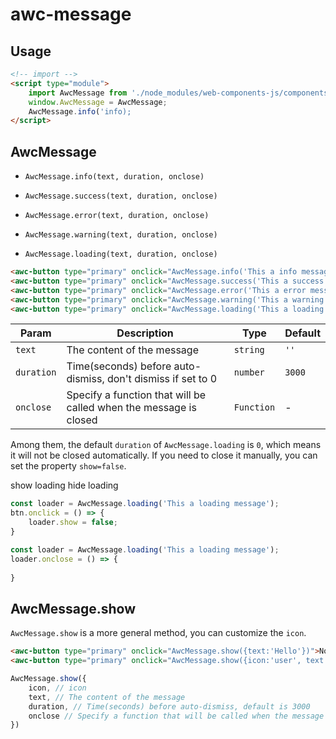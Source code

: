 # awc-message

## Usage

```html
<!-- import -->
<script type="module">
    import AwcMessage from './node_modules/web-components-js/components/awc-message.js';
    window.AwcMessage = AwcMessage;
    AwcMessage.info('info);
</script>
```

## AwcMessage

* `AwcMessage.info(text, duration, onclose)`

* `AwcMessage.success(text, duration, onclose)`

* `AwcMessage.error(text, duration, onclose)`

* `AwcMessage.warning(text, duration, onclose)`

* `AwcMessage.loading(text, duration, onclose)`

```html
<awc-button type="primary" onclick="AwcMessage.info('This a info message')">info</awc-button>
<awc-button type="primary" onclick="AwcMessage.success('This a success message')">success</awc-button>
<awc-button type="primary" onclick="AwcMessage.error('This a error message')">error</awc-button>
<awc-button type="primary" onclick="AwcMessage.warning('This a warning message')">warning</awc-button>
<awc-button type="primary" onclick="AwcMessage.loading('This a loading message')">loading</awc-button>
```

|Param|Description|Type|Default|
|---|---|---|---|
|`text`|The content of the message|`string`|`''`|
|`duration`|Time(seconds) before auto-dismiss, don't dismiss if set to 0|`number`|`3000`|
|`onclose`|	Specify a function that will be called when the message is closed|`Function`|-|

Among them, the default `duration` of `AwcMessage.loading` is `0`, which means it will not be closed automatically. If you need to close it manually, you can set the property `show=false`.

<awc-button type="primary" onclick="this.loader = AwcMessage.loading('This a loading message')">show loading</awc-button>
<awc-button type="primary" onclick="this.previousElementSibling.loader.show = false">hide loading</awc-button>

```js
const loader = AwcMessage.loading('This a loading message');
btn.onclick = () => {
    loader.show = false;
}
```

```js
const loader = AwcMessage.loading('This a loading message');
loader.onclose = () => {
    
}
```

## AwcMessage.show

`AwcMessage.show` is a more general method, you can customize the `icon`.

```html
<awc-button type="primary" onclick="AwcMessage.show({text:'Hello'})">No Icon</awc-button>
<awc-button type="primary" onclick="AwcMessage.show({icon:'user', text:'Hello'})">Hello</awc-button>
```
```js
AwcMessage.show({
    icon, // icon
    text, // The content of the message
    duration, // Time(seconds) before auto-dismiss, default is 3000
    onclose // Specify a function that will be called when the message is closed
})
```